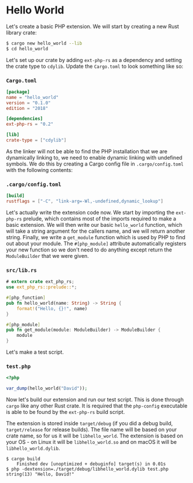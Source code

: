 # Hello World

Let's create a basic PHP extension. We will start by creating a new Rust library
crate:

```sh
$ cargo new hello_world --lib
$ cd hello_world
```

Let's set up our crate by adding `ext-php-rs` as a dependency and setting the
crate type to `cdylib`. Update the `Cargo.toml` to look something like so:

### `Cargo.toml`

```toml
[package]
name = "hello_world"
version = "0.1.0"
edition = "2018"

[dependencies]
ext-php-rs = "0.2"

[lib]
crate-type = ["cdylib"]
```

As the linker will not be able to find the PHP installation that we are
dynamically linking to, we need to enable dynamic linking with undefined
symbols. We do this by creating a Cargo config file in `.cargo/config.toml` with
the following contents:

### `.cargo/config.toml`

```toml
[build]
rustflags = ["-C", "link-arg=-Wl,-undefined,dynamic_lookup"]
```

Let's actually write the extension code now. We start by importing the
`ext-php-rs` prelude, which contains most of the imports required to make a
basic extension. We will then write our basic `hello_world` function, which will
take a string argument for the callers name, and we will return another string.
Finally, we write a `get_module` function which is used by PHP to find out about
your module. The `#[php_module]` attribute automatically registers your new
function so we don't need to do anything except return the `ModuleBuilder` that
we were given.

### `src/lib.rs`

```rust
# extern crate ext_php_rs;
use ext_php_rs::prelude::*;

#[php_function]
pub fn hello_world(name: String) -> String {
    format!("Hello, {}!", name)
}

#[php_module]
pub fn get_module(module: ModuleBuilder) -> ModuleBuilder {
    module
}
```

Let's make a test script.

### `test.php`

```php
<?php

var_dump(hello_world("David"));
```

Now let's build our extension and run our test script. This is done through
`cargo` like any other Rust crate. It is required that the `php-config`
executable is able to be found by the `ext-php-rs` build script.

The extension is stored inside `target/debug` (if you did a debug build,
`target/release` for release builds). The file name will be based on your crate
name, so for us it will be `libhello_world`. The extension is based on your OS -
on Linux it will be `libhello_world.so` and on macOS it will be
`libhello_world.dylib`.

```
$ cargo build
    Finished dev [unoptimized + debuginfo] target(s) in 0.01s
$ php -dextension=./target/debug/libhello_world.dylib test.php
string(13) "Hello, David!"
```
